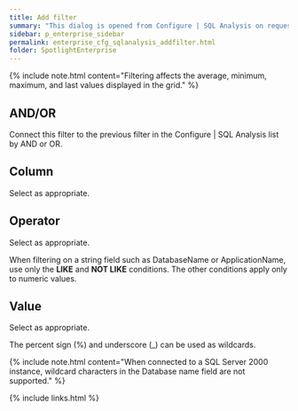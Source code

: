 ```yaml
---
title: Add filter
summary: "This dialog is opened from Configure | SQL Analysis on request to add a filter."
sidebar: p_enterprise_sidebar
permalink: enterprise_cfg_sqlanalysis_addfilter.html
folder: SpotlightEnterprise
---
```



{% include note.html content="Filtering affects the average, minimum, maximum, and last values displayed in the grid." %}

## AND/OR

Connect this filter to the previous filter in the Configure \| SQL Analysis list by AND or OR.

## Column

Select as appropriate.

## Operator

Select as appropriate.

When filtering on a string field such as DatabaseName or ApplicationName, use only the **LIKE** and **NOT LIKE** conditions. The other conditions apply only to numeric values.

## Value

Select as appropriate.

The percent sign (%) and underscore (\_) can be used as wildcards.

{% include note.html content="When connected to a SQL Server 2000 instance, wildcard characters in the Database name field are not supported." %}



{% include links.html %}
